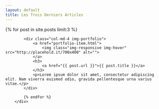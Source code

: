 ```yaml
---
layout: default
title: Les Trois Derniers Articles
---
```


<div class="row">
			{% for post in site.posts limit:3 %}
    
			<div class="col-md-4 img-portfolio">
                <a href="portfolio-item.html">
                    <img class="img-responsive img-hover" src="http://placehold.it/700x400" alt="">
                </a>
                <h3>
                    <a href="{{ post.url }}">{{ post.title }}</a>
                </h3>
                <p>Lorem ipsum dolor sit amet, consectetur adipiscing elit. Nam viverra euismod odio, gravida pellentesque urna varius vitae.</p>
            </div>

			{% endfor %}
  		</div>